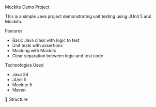  Mockito Demo Project

This is a simple Java project demonstrating unit testing using JUnit 5 and Mockito.

Features

- Basic Java class with logic to test
- Unit tests with assertions
- Mocking with Mockito
- Clear separation between logic and test code

 Technologies Used

- Java 24
- JUnit 5
- Mockito 5
- Maven

 📁 Structure

